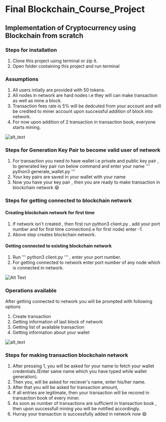 # Final Blockchain_Course_Project

## Implementation of Cryptocurrency using Blockchain from scratch

### Steps for installation

1. Clone this project using terminal or zip it.
2. Open folder containing this project and run terminal


### Assumptions

1. All users intially are provided with 50 tokens.
2. All nodes in network are hard nodes i.e they will can make transaction as well as mine a block.
3. Transaction fees rate is 5% will be dedcuted from your account and will be credited to miner account upon successful addition of block into  network.
4. For now upon addition of 2 transaction in transaction book, everyone starts mining.


![alt_text](https://media.giphy.com/media/j0eRJzyW7XjMpu1Pqd/giphy.gif)

### Steps for Generation Key Pair to become valid user of network 

1. For transaction you need to have wallet i.e private and public key pair , to generated key pair run below command and enter your name
   '''
      python3 generate_wallet.py
   '''    
2. Your key pairs are saved in your wallet with your name
3. Now you have your key pair , then you are ready to make transaction in blockchain network :smile:


### Steps for getting connected to blockchain network

#### Creating blockchain network for first time
1. If network isn't created , then first run python3 client.py , add your port number and for first time connection(i.e for first node) enter -1.
2. Above step creates blockchain network.

#### Getting connected to existing blockchain network
1. Run ''' python3 client.py ''' , enter your port number.
2. For getting connected to network enter port number of any node which is connected in network.

![Alt Text](https://media.giphy.com/media/90F8aUepslB84/giphy.gif)

### Operations available 

After getting connected to network you will be prompted with following options
1. Create transaction
2. Getting information of last block of network
3. Getting list of available transaction
4. Getting information about your wallet

![alt_text](https://media.giphy.com/media/l6Td5sKDNmDGU/giphy.gif)

### Steps for making transaction blockchain network

1. After pressing 1,  you will be asked for your name to fetch your wallet credentials.(Enter same name which you have typed while wallet generation).
2. Then you, will be asked for reciever's name, enter his/her name.
3. After that you will be asked for transaction amount,
4. If all entries are legitimate, then your transaction will be recored in transaction book of every miner.
5. As soon as number of transactions are sufficient in transaction book , then upon successfull mining you will be notified accordingly.
6. Hurray your transaction is successfully added in network now :smile:


